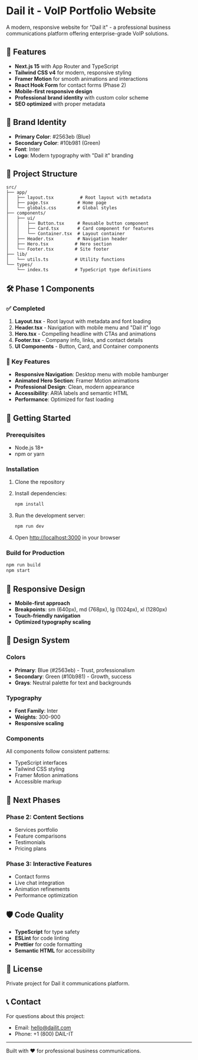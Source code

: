 # Dail it - VoIP Portfolio Website

A modern, responsive website for "Dail it" - a professional business communications platform offering enterprise-grade VoIP solutions.

## 🚀 Features

- **Next.js 15** with App Router and TypeScript
- **Tailwind CSS v4** for modern, responsive styling
- **Framer Motion** for smooth animations and interactions
- **React Hook Form** for contact forms (Phase 2)
- **Mobile-first responsive design**
- **Professional brand identity** with custom color scheme
- **SEO optimized** with proper metadata

## 🎨 Brand Identity

- **Primary Color**: #2563eb (Blue)
- **Secondary Color**: #10b981 (Green)
- **Font**: Inter
- **Logo**: Modern typography with "Dail it" branding

## 📁 Project Structure

```
src/
├── app/
│   ├── layout.tsx          # Root layout with metadata
│   ├── page.tsx           # Home page
│   └── globals.css        # Global styles
├── components/
│   ├── ui/
│   │   ├── Button.tsx     # Reusable button component
│   │   ├── Card.tsx       # Card component for features
│   │   └── Container.tsx  # Layout container
│   ├── Header.tsx         # Navigation header
│   ├── Hero.tsx          # Hero section
│   └── Footer.tsx        # Site footer
├── lib/
│   └── utils.ts          # Utility functions
└── types/
    └── index.ts          # TypeScript type definitions
```

## 🛠 Phase 1 Components

### ✅ Completed

1. **Layout.tsx** - Root layout with metadata and font loading
2. **Header.tsx** - Navigation with mobile menu and "Dail it" logo
3. **Hero.tsx** - Compelling headline with CTAs and animations
4. **Footer.tsx** - Company info, links, and contact details
5. **UI Components** - Button, Card, and Container components

### 🎯 Key Features

- **Responsive Navigation**: Desktop menu with mobile hamburger
- **Animated Hero Section**: Framer Motion animations
- **Professional Design**: Clean, modern appearance
- **Accessibility**: ARIA labels and semantic HTML
- **Performance**: Optimized for fast loading

## 🚀 Getting Started

### Prerequisites

- Node.js 18+ 
- npm or yarn

### Installation

1. Clone the repository
2. Install dependencies:
   ```bash
   npm install
   ```

3. Run the development server:
   ```bash
   npm run dev
   ```

4. Open [http://localhost:3000](http://localhost:3000) in your browser

### Build for Production

```bash
npm run build
npm start
```

## 📱 Responsive Design

- **Mobile-first approach**
- **Breakpoints**: sm (640px), md (768px), lg (1024px), xl (1280px)
- **Touch-friendly navigation**
- **Optimized typography scaling**

## 🎨 Design System

### Colors

- **Primary**: Blue (#2563eb) - Trust, professionalism
- **Secondary**: Green (#10b981) - Growth, success
- **Grays**: Neutral palette for text and backgrounds

### Typography

- **Font Family**: Inter
- **Weights**: 300-900
- **Responsive scaling**

### Components

All components follow consistent patterns:
- TypeScript interfaces
- Tailwind CSS styling
- Framer Motion animations
- Accessible markup

## 🔄 Next Phases

### Phase 2: Content Sections
- Services portfolio
- Feature comparisons
- Testimonials
- Pricing plans

### Phase 3: Interactive Features
- Contact forms
- Live chat integration
- Animation refinements
- Performance optimization

## 🛡️ Code Quality

- **TypeScript** for type safety
- **ESLint** for code linting
- **Prettier** for code formatting
- **Semantic HTML** for accessibility

## 📄 License

Private project for Dail it communications platform.

## 📞 Contact

For questions about this project:
- Email: hello@dailit.com
- Phone: +1 (800) DAIL-IT

---

Built with ❤️ for professional business communications. 